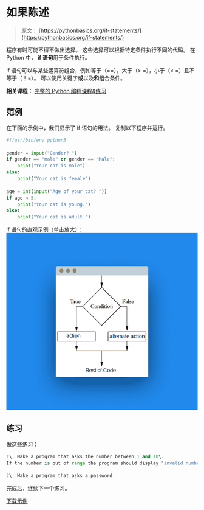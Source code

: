 # 如果陈述

> 原文： [https://pythonbasics.org/if-statements/](https://pythonbasics.org/if-statements/)

程序有时可能不得不做出选择。 这些选择可以根据特定条件执行不同的代码。 在 Python 中， **if 语句**用于条件执行。

if 语句可以与某些运算符组合，例如等于（==），大于（&gt; =），小于（&lt; =）且不等于（！=）。 可以使用关键字**或**以及**和**组合条件。

**相关课程：** [完整的 Python 编程课程&练习](https://gum.co/dcsp)

## 范例

在下面的示例中，我们显示了 if 语句的用法。
复制以下程序并运行。

```py
#!/usr/bin/env python3

gender = input("Gender? ")
if gender == "male" or gender == "Male":
    print("Your cat is male")
else:
    print("Your cat is female")

age = int(input("Age of your cat? "))
if age < 5:
    print("Your cat is young.")
else:
    print("Your cat is adult.")

```

if 语句的直观示例（单击放大）：
![if statement](img/db1c79c7582f54416959b6cc7e0acfaa.jpg)

## 练习

做这些练习：

```py
1\. Make a program that asks the number between 1 and 10\. 
If the number is out of range the program should display "invalid number".

2\. Make a program that asks a password. 

```

完成后，继续下一个练习。

[下载示例](https://gum.co/dcsp)